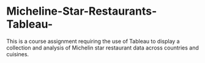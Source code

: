 # Micheline-Star-Restaurants-Tableau-
This is a course assignment requiring the use of Tableau to display a collection and analysis of Michelin star restaurant data across countries and cuisines.

